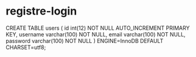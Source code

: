 # registre-login
CREATE TABLE users (
  id int(12) NOT NULL AUTO_INCREMENT PRIMARY KEY,
  username varchar(100) NOT NULL,
  email varchar(100) NOT NULL,
  password varchar(100) NOT NULL
) ENGINE=InnoDB DEFAULT CHARSET=utf8;
